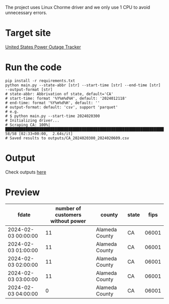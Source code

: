 The project uses Linux Chorme driver and we only use 1 CPU to avoid unnecessary errors.

# Target site
[United States Power Outage Tracker](https://data.usatoday.com/national-power-outage-map-tracker/)

# Run the code
```
pip install -r requirements.txt
python main.py --state-abbr [str] --start-time [str] --end-time [str] --output-format [str]
# state-abbr: Abbrivation of state, default='CA'
# start-time: format '%Y%m%d%H', default: '2024012118'
# end-time: format '%Y%m%d%H', default: ''
# output-format: default: 'csv', support 'parquet'
# e.g.
# $ python main.py --start-time 2024020300
# Initializing driver...
# Scraping CA: 100%|███████████████████████████████████████████████████████████████████████████████████████████| 58/58 [02:33<00:00,  2.64s/it]
# Saved results to outputs/CA_2024020300_2024020609.csv
```

# Output
Check outputs [here](outputs)

# Preview
| fdate                | number of customers without power | county         | state | fips  |
|----------------------|-----------------------------------|----------------|-------|-------|
| 2024-02-03 00:00:00  | 11                                | Alameda County | CA    | 06001 |
| 2024-02-03 01:00:00  | 11                                | Alameda County | CA    | 06001 |
| 2024-02-03 02:00:00  | 11                                | Alameda County | CA    | 06001 |
| 2024-02-03 03:00:00  | 11                                | Alameda County | CA    | 06001 |
| 2024-02-03 04:00:00  | 0                                 | Alameda County | CA    | 06001 |
